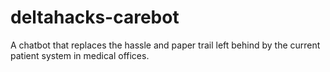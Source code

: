 # deltahacks-carebot
A chatbot that replaces the hassle and paper trail left behind by the current patient system in medical offices.
